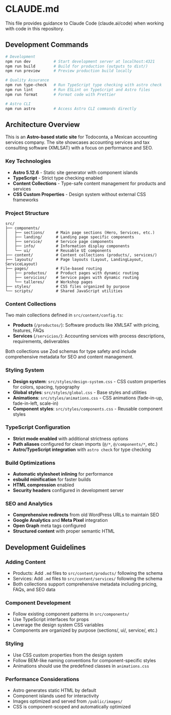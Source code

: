 # CLAUDE.md

This file provides guidance to Claude Code (claude.ai/code) when working with code in this repository.

## Development Commands

```bash
# Development
npm run dev          # Start development server at localhost:4321
npm run build        # Build for production (outputs to dist/)
npm run preview      # Preview production build locally

# Quality Assurance
npm run type-check   # Run TypeScript type checking with astro check
npm run lint         # Run ESLint on TypeScript and Astro files
npm run format       # Format code with Prettier

# Astro CLI
npm run astro        # Access Astro CLI commands directly
```

## Architecture Overview

This is an **Astro-based static site** for Todoconta, a Mexican accounting services company. The site showcases accounting services and tax consulting software (XMLSAT) with a focus on performance and SEO.

### Key Technologies
- **Astro 5.12.6** - Static site generator with component islands
- **TypeScript** - Strict type checking enabled
- **Content Collections** - Type-safe content management for products and services
- **CSS Custom Properties** - Design system without external CSS frameworks

### Project Structure

```
src/
├── components/
│   ├── sections/     # Main page sections (Hero, Services, etc.)
│   ├── landing/      # Landing page specific components
│   ├── service/      # Service page components
│   ├── info/         # Information display components
│   └── ui/           # Reusable UI components
├── content/          # Content collections (products/, services/)
├── layouts/          # Page layouts (Layout, LandingLayout, ServiceLayout)
├── pages/            # File-based routing
│   ├── productos/    # Product pages with dynamic routing
│   ├── servicios/    # Service pages with dynamic routing
│   └── talleres/     # Workshop pages
├── styles/           # CSS files organized by purpose
└── scripts/          # Shared JavaScript utilities
```

### Content Collections

Two main collections defined in `src/content/config.ts`:

- **Products** (`/productos/`): Software products like XMLSAT with pricing, features, FAQs
- **Services** (`/servicios/`): Accounting services with process descriptions, requirements, deliverables

Both collections use Zod schemas for type safety and include comprehensive metadata for SEO and content management.

### Styling System

- **Design system**: `src/styles/design-system.css` - CSS custom properties for colors, spacing, typography
- **Global styles**: `src/styles/global.css` - Base styles and utilities
- **Animations**: `src/styles/animations.css` - CSS animations (fade-in-up, fade-in-left, scale-in)
- **Component styles**: `src/styles/components.css` - Reusable component styles

### TypeScript Configuration

- **Strict mode enabled** with additional strictness options
- **Path aliases** configured for clean imports (`@/*`, `@/components/*`, etc.)
- **Astro/TypeScript integration** with `astro check` for type checking

### Build Optimizations

- **Automatic stylesheet inlining** for performance
- **esbuild minification** for faster builds
- **HTML compression** enabled
- **Security headers** configured in development server

### SEO and Analytics

- **Comprehensive redirects** from old WordPress URLs to maintain SEO
- **Google Analytics** and **Meta Pixel** integration
- **Open Graph** meta tags configured
- **Structured content** with proper semantic HTML

## Development Guidelines

### Adding Content
- Products: Add `.md` files to `src/content/products/` following the schema
- Services: Add `.md` files to `src/content/services/` following the schema
- Both collections support comprehensive metadata including pricing, FAQs, and SEO data

### Component Development
- Follow existing component patterns in `src/components/`
- Use TypeScript interfaces for props
- Leverage the design system CSS variables
- Components are organized by purpose (sections/, ui/, service/, etc.)

### Styling
- Use CSS custom properties from the design system
- Follow BEM-like naming conventions for component-specific styles
- Animations should use the predefined classes in `animations.css`

### Performance Considerations
- Astro generates static HTML by default
- Component islands used for interactivity
- Images optimized and served from `/public/images/`
- CSS is component-scoped and automatically optimized